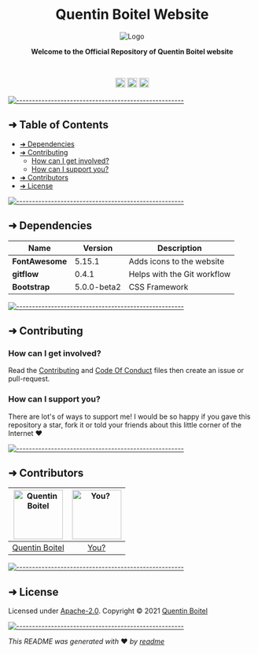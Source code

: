 <!-- ⚠️ This README has been generated from the file(s) "blueprint.md" ⚠️-->
<h1 align="center">Quentin Boitel Website</h1>
<p align="center">
  <img src="https://avatars.githubusercontent.com/u/54680442?v=4" alt="Logo" width="auto" height="auto" />
</p>
<p align="center">
  <b>Welcome to the Official Repository of Quentin Boitel website</b></br>
  <sub><sub>
</p>

<br />

<p align="center">
		<a href="https://github.com/badges/shields"><img alt="GitHub Tag" src="https://img.shields.io/github/v/tag/qbtl/website?label=Tag&logo=github&logoColor=white&labelColor=black" height="20"/></a>
<a href="https://app.netlify.com/sites/quentinboitel/deploys"><img alt="Netlify Deploy Status" src="https://api.netlify.com/api/v1/badges/9430cb96-fdc0-4337-bb29-c6404834696d/deploy-status" height="20"/></a>
<a href="https://www.codefactor.io/repository/github/qbtl/website/overview/master"><img alt="CodeFactor" src="https://www.codefactor.io/repository/github/qbtl/website/badge/master" height="20"/></a>
	</p>


[![-----------------------------------------------------](https://raw.githubusercontent.com/andreasbm/readme/master/assets/lines/water.png)](#table-of-contents)

## ➜ Table of Contents

* [➜ Dependencies](#-dependencies)
* [➜ Contributing](#-contributing)
	* [How can I get involved?](#how-can-i-get-involved)
	* [How can I support you?](#how-can-i-support-you)
* [➜ Contributors](#-contributors)
* [➜ License](#-license)


[![-----------------------------------------------------](https://raw.githubusercontent.com/andreasbm/readme/master/assets/lines/water.png)](#dependencies)

## ➜ Dependencies


| Name            | Version      | Description                 |
|-----------------|--------------|-----------------------------|
| **FontAwesome** | 5.15.1       | Adds icons to the website   |
| **gitflow**     | 0.4.1        | Helps with the Git workflow |
| **Bootstrap**   | 5.0.0-beta2  | CSS Framework               |



[![-----------------------------------------------------](https://raw.githubusercontent.com/andreasbm/readme/master/assets/lines/water.png)](#contributing)

## ➜ Contributing

### How can I get involved?

Read the [Contributing](https://github.com/qbtl/website/blob/master/docs/CONTRIBUTING.md) and [Code Of Conduct](https://github.com/qbtl/website/blob/master/docs/CODE_OF_CONDUCT.md) files then create an issue or pull-request.

### How can I support you?

There are lot's of ways to support me! I would be so happy if you gave this repository a star, fork it or told your friends about this little corner of the Internet ❤️

[![-----------------------------------------------------](https://raw.githubusercontent.com/andreasbm/readme/master/assets/lines/water.png)](#contributors)

## ➜ Contributors
	

| [<img alt="Quentin Boitel" src="https://avatars0.githubusercontent.com/u/54680442?v=4" width="100">](https://github.com/qbtl) | [<img alt="You?" src="https://joeschmoe.io/api/v1/random" width="100">](https://github.com/qbtl/website/blob/master/docs/CONTRIBUTING.md) |
|:--------------------------------------------------:|:--------------------------------------------------:|
| [Quentin Boitel](https://github.com/qbtl)        | [You?](https://github.com/qbtl/website/blob/master/docs/CONTRIBUTING.md) |


[![-----------------------------------------------------](https://raw.githubusercontent.com/andreasbm/readme/master/assets/lines/water.png)](#license)

## ➜ License
	
Licensed under [Apache-2.0](https://opensource.org/licenses/Apache-2.0).
Copyright © 2021 [Quentin Boitel](https://quentinboitel.netlify.app)

[![-----------------------------------------------------](https://raw.githubusercontent.com/andreasbm/readme/master/assets/lines/water.png)](#license)

_This README was generated with_ ❤️ _by [readme](https://github.com/andreasbm/readme)_

